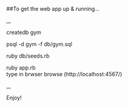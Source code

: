 ##To get the web app up & running...

,,,  

createdb gym

psql -d gym -f db/gym.sql

ruby db/seeds.rb

ruby app.rb  
type in brwser browse (http://localhost:4567/)  

,,,

Enjoy!
